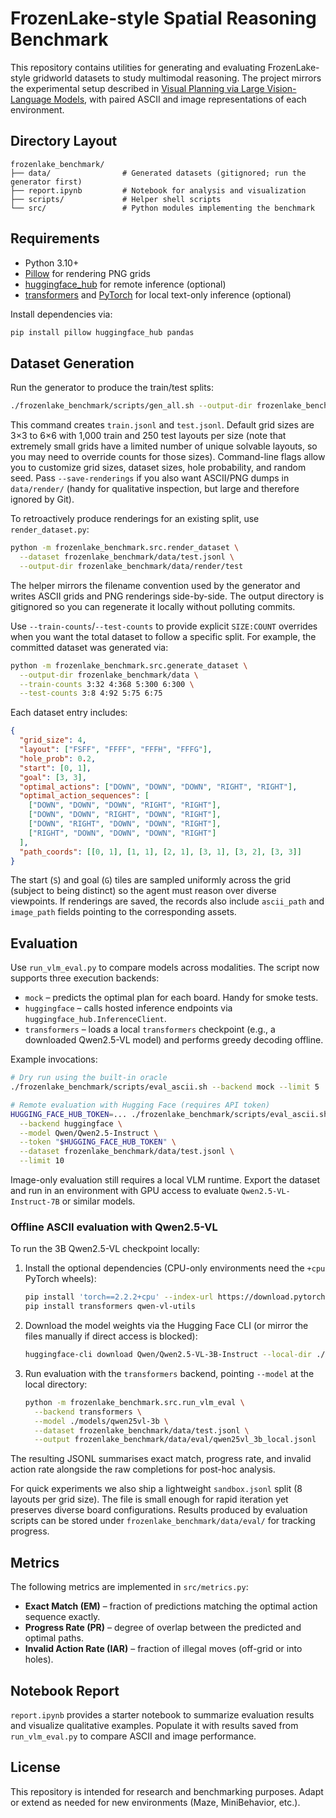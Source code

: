 # FrozenLake-style Spatial Reasoning Benchmark

This repository contains utilities for generating and evaluating FrozenLake-style gridworld datasets to study multimodal reasoning. The project mirrors the experimental setup described in [Visual Planning via Large Vision-Language Models](https://arxiv.org/abs/2505.11409), with paired ASCII and image representations of each environment.

## Directory Layout

```
frozenlake_benchmark/
├── data/                # Generated datasets (gitignored; run the generator first)
├── report.ipynb         # Notebook for analysis and visualization
├── scripts/             # Helper shell scripts
└── src/                 # Python modules implementing the benchmark
```

## Requirements

* Python 3.10+
* [Pillow](https://pypi.org/project/Pillow/) for rendering PNG grids
* [huggingface_hub](https://pypi.org/project/huggingface-hub/) for remote inference (optional)
* [transformers](https://pypi.org/project/transformers/) and [PyTorch](https://pypi.org/project/torch/) for local text-only inference (optional)

Install dependencies via:

```bash
pip install pillow huggingface_hub pandas
```

## Dataset Generation

Run the generator to produce the train/test splits:

```bash
./frozenlake_benchmark/scripts/gen_all.sh --output-dir frozenlake_benchmark/data
```

This command creates `train.jsonl` and `test.jsonl`. Default grid sizes are 3×3 to 6×6 with 1,000 train and 250 test layouts per size (note that extremely small grids have a limited number of unique solvable layouts, so you may need to override counts for those sizes). Command-line flags allow you to customize grid sizes, dataset sizes, hole probability, and random seed. Pass `--save-renderings` if you also want ASCII/PNG dumps in `data/render/` (handy for qualitative inspection, but large and therefore ignored by Git).

To retroactively produce renderings for an existing split, use `render_dataset.py`:

```bash
python -m frozenlake_benchmark.src.render_dataset \
  --dataset frozenlake_benchmark/data/test.jsonl \
  --output-dir frozenlake_benchmark/data/render/test
```

The helper mirrors the filename convention used by the generator and writes ASCII grids and PNG renderings side-by-side. The output directory is gitignored so you can regenerate it locally without polluting commits.

Use `--train-counts`/`--test-counts` to provide explicit `SIZE:COUNT` overrides when you want the total dataset to follow a specific split. For example, the committed dataset was generated via:

```bash
python -m frozenlake_benchmark.src.generate_dataset \
  --output-dir frozenlake_benchmark/data \
  --train-counts 3:32 4:368 5:300 6:300 \
  --test-counts 3:8 4:92 5:75 6:75
```

Each dataset entry includes:

```json
{
  "grid_size": 4,
  "layout": ["FSFF", "FFFF", "FFFH", "FFFG"],
  "hole_prob": 0.2,
  "start": [0, 1],
  "goal": [3, 3],
  "optimal_actions": ["DOWN", "DOWN", "DOWN", "RIGHT", "RIGHT"],
  "optimal_action_sequences": [
    ["DOWN", "DOWN", "DOWN", "RIGHT", "RIGHT"],
    ["DOWN", "DOWN", "RIGHT", "DOWN", "RIGHT"],
    ["DOWN", "RIGHT", "DOWN", "DOWN", "RIGHT"],
    ["RIGHT", "DOWN", "DOWN", "DOWN", "RIGHT"]
  ],
  "path_coords": [[0, 1], [1, 1], [2, 1], [3, 1], [3, 2], [3, 3]]
}
```

The start (`S`) and goal (`G`) tiles are sampled uniformly across the grid (subject to being distinct) so the agent must reason over diverse viewpoints. If renderings are saved, the records also include `ascii_path` and `image_path` fields pointing to the corresponding assets.

## Evaluation

Use `run_vlm_eval.py` to compare models across modalities. The script now supports three execution backends:

* `mock` – predicts the optimal plan for each board. Handy for smoke tests.
* `huggingface` – calls hosted inference endpoints via `huggingface_hub.InferenceClient`.
* `transformers` – loads a local `transformers` checkpoint (e.g., a downloaded Qwen2.5-VL model) and performs greedy decoding offline.

Example invocations:

```bash
# Dry run using the built-in oracle
./frozenlake_benchmark/scripts/eval_ascii.sh --backend mock --limit 5

# Remote evaluation with Hugging Face (requires API token)
HUGGING_FACE_HUB_TOKEN=... ./frozenlake_benchmark/scripts/eval_ascii.sh \
  --backend huggingface \
  --model Qwen/Qwen2.5-Instruct \
  --token "$HUGGING_FACE_HUB_TOKEN" \
  --dataset frozenlake_benchmark/data/test.jsonl \
  --limit 10
```

Image-only evaluation still requires a local VLM runtime. Export the dataset and run in an environment with GPU access to evaluate `Qwen2.5-VL-Instruct-7B` or similar models.

### Offline ASCII evaluation with Qwen2.5-VL

To run the 3B Qwen2.5-VL checkpoint locally:

1. Install the optional dependencies (CPU-only environments need the `+cpu` PyTorch wheels):

   ```bash
   pip install 'torch==2.2.2+cpu' --index-url https://download.pytorch.org/whl/cpu
   pip install transformers qwen-vl-utils
   ```

2. Download the model weights via the Hugging Face CLI (or mirror the files manually if direct access is blocked):

   ```bash
   huggingface-cli download Qwen/Qwen2.5-VL-3B-Instruct --local-dir ./models/qwen25vl-3b --local-dir-use-symlinks False
   ```

3. Run evaluation with the `transformers` backend, pointing `--model` at the local directory:

   ```bash
   python -m frozenlake_benchmark.src.run_vlm_eval \
     --backend transformers \
     --model ./models/qwen25vl-3b \
     --dataset frozenlake_benchmark/data/test.jsonl \
     --output frozenlake_benchmark/data/eval/qwen25vl_3b_local.jsonl
   ```

The resulting JSONL summarises exact match, progress rate, and invalid action rate alongside the raw completions for post-hoc analysis.

For quick experiments we also ship a lightweight `sandbox.jsonl` split (8 layouts per grid size). The file is small enough for rapid iteration yet preserves diverse board configurations. Results produced by evaluation scripts can be stored under `frozenlake_benchmark/data/eval/` for tracking progress.

## Metrics

The following metrics are implemented in `src/metrics.py`:

* **Exact Match (EM)** – fraction of predictions matching the optimal action sequence exactly.
* **Progress Rate (PR)** – degree of overlap between the predicted and optimal paths.
* **Invalid Action Rate (IAR)** – fraction of illegal moves (off-grid or into holes).

## Notebook Report

`report.ipynb` provides a starter notebook to summarize evaluation results and visualize qualitative examples. Populate it with results saved from `run_vlm_eval.py` to compare ASCII and image performance.

## License

This repository is intended for research and benchmarking purposes. Adapt or extend as needed for new environments (Maze, MiniBehavior, etc.).
